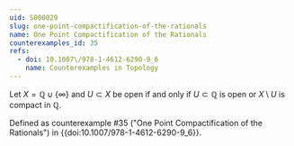 ```yaml
---
uid: S000029
slug: one-point-compactification-of-the-rationals
name: One Point Compactification of the Rationals
counterexamples_id: 35
refs:
  - doi: 10.1007\/978-1-4612-6290-9_6
    name: Counterexamples in Topology
---
```

Let $X = \mathbb{Q} \cup \{\infty\}$ and $U \subset X$ be open if and only if $U \subset \mathbb{Q}$ is open or $X \setminus U$ is compact in $\mathbb{Q}$.

Defined as counterexample #35 ("One Point Compactification of the Rationals")
in {{doi:10.1007\/978-1-4612-6290-9_6}}.
